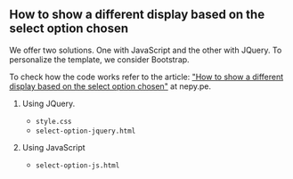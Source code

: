 ## How to show a different display based on the select option chosen
We offer two solutions. One with JavaScript and the other with JQuery. To personalize the template, we consider Bootstrap.

To check how the code works refer to the article: ["How to show a different display based on the select option chosen"](https://nepy.pe/article.php?pid=63fc96f87e90b&lan=en) at nepy.pe.

1. Using JQuery. 
   - `style.css`
   - `select-option-jquery.html`

2. Using JavaScript
   - `select-option-js.html`


